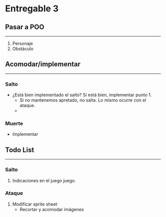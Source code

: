 Entregable 3
===============

## Pasar a POO
-----------------------------------------------------------------------------
1. Personaje
2. Obstáculo

## Acomodar/implementar 
-----------------------------------------------------------------------------
### Salto 
- ¿Está bien implementado el salto? Si está bien, implementar punto 1.
    - Si no mantenemos apretado, no salta. Lo mismo ocurre con el ataque. 
  - 
### Muerte
- Implementar

## Todo List
-----------------------------------------------------------------------------
### Salto

1. Indicaciones en el juego juego.

### Ataque
1. Modificar sprite sheet
    - Recortar y acomodar imágenes

